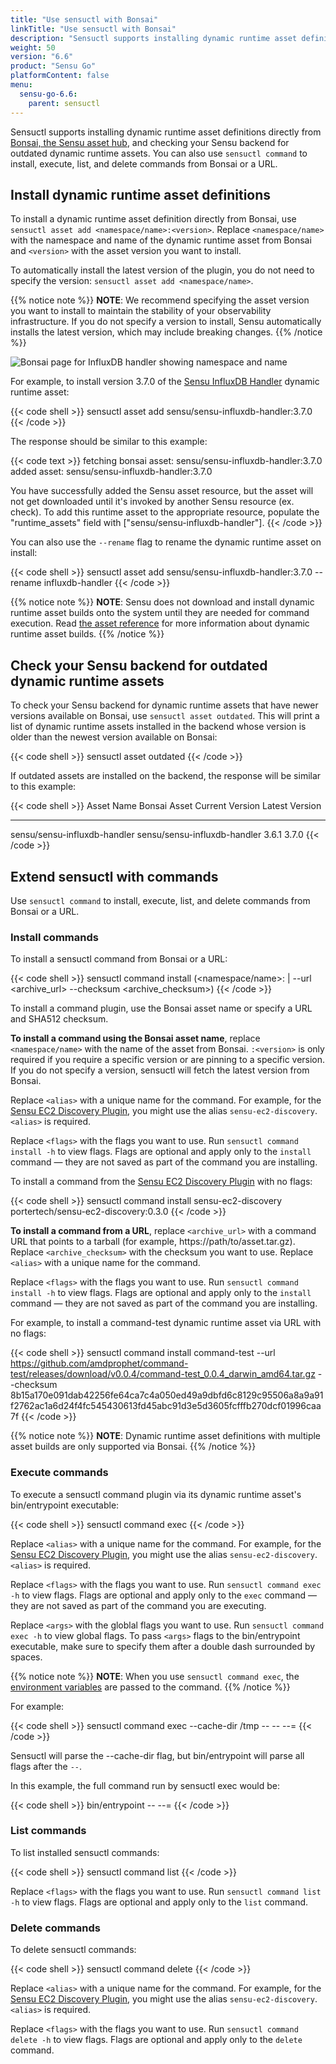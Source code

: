 ```yaml
---
title: "Use sensuctl with Bonsai"
linkTitle: "Use sensuctl with Bonsai"
description: "Sensuctl supports installing dynamic runtime asset definitions directly from Bonsai, the Sensu asset hub, and checking for outdated dynamic runtime assets. Read this page to learn about using sensuctl with Bonsai."
weight: 50
version: "6.6"
product: "Sensu Go"
platformContent: false 
menu:
  sensu-go-6.6:
    parent: sensuctl
---
```


Sensuctl supports installing dynamic runtime asset definitions directly from [Bonsai, the Sensu asset hub][1], and checking your Sensu backend for outdated dynamic runtime assets.
You can also use `sensuctl command` to install, execute, list, and delete commands from Bonsai or a URL.

## Install dynamic runtime asset definitions

To install a dynamic runtime asset definition directly from Bonsai, use `sensuctl asset add <namespace/name>:<version>`.
Replace `<namespace/name>` with the namespace and name of the dynamic runtime asset from Bonsai and `<version>` with the asset version you want to install.

To automatically install the latest version of the plugin, you do not need to specify the version: `sensuctl asset add <namespace/name>`.

{{% notice note %}}
**NOTE**: We recommend specifying the asset version you want to install to maintain the stability of your observability infrastructure.
If you do not specify a version to install, Sensu automatically installs the latest version, which may include breaking changes.
{{% /notice %}}

![Bonsai page for InfluxDB handler showing namespace and name][2]

For example, to install version 3.7.0 of the [Sensu InfluxDB Handler][4] dynamic runtime asset:

{{< code shell >}}
sensuctl asset add sensu/sensu-influxdb-handler:3.7.0
{{< /code >}}

The response should be similar to this example:

{{< code text >}}
fetching bonsai asset: sensu/sensu-influxdb-handler:3.7.0
added asset: sensu/sensu-influxdb-handler:3.7.0

You have successfully added the Sensu asset resource, but the asset will not get downloaded until
it's invoked by another Sensu resource (ex. check). To add this runtime asset to the appropriate
resource, populate the "runtime_assets" field with ["sensu/sensu-influxdb-handler"].
{{< /code >}}

You can also use the `--rename` flag to rename the dynamic runtime asset on install:

{{< code shell >}}
sensuctl asset add sensu/sensu-influxdb-handler:3.7.0 --rename influxdb-handler
{{< /code >}}

{{% notice note %}}
**NOTE**: Sensu does not download and install dynamic runtime asset builds onto the system until they are needed for command execution.
Read [the asset reference](../../plugins/assets#dynamic-runtime-asset-builds) for more information about dynamic runtime asset builds.
{{% /notice %}}

## Check your Sensu backend for outdated dynamic runtime assets

To check your Sensu backend for dynamic runtime assets that have newer versions available on Bonsai, use `sensuctl asset outdated`.
This will print a list of dynamic runtime assets installed in the backend whose version is older than the newest version available on Bonsai:

{{< code shell >}}
sensuctl asset outdated
{{< /code >}}

If outdated assets are installed on the backend, the response will be similar to this example:

{{< code shell >}}
          Asset Name                  Bonsai Asset          Current Version  Latest Version
----------------------------  ----------------------------  ---------------  --------------
sensu/sensu-influxdb-handler  sensu/sensu-influxdb-handler       3.6.1            3.7.0
{{< /code >}}

## Extend sensuctl with commands

Use `sensuctl command` to install, execute, list, and delete commands from Bonsai or a URL.

### Install commands

To install a sensuctl command from Bonsai or a URL:

{{< code shell >}}
sensuctl command install <alias> (<namespace/name>:<version> | --url <archive_url> --checksum <archive_checksum>) <flags>
{{< /code >}}

To install a command plugin, use the Bonsai asset name or specify a URL and SHA512 checksum.

**To install a command using the Bonsai asset name**, replace `<namespace/name>` with the name of the asset from Bonsai.
`:<version>` is only required if you require a specific version or are pinning to a specific version.
If you do not specify a version, sensuctl will fetch the latest version from Bonsai.

Replace `<alias>` with a unique name for the command.
For example, for the [Sensu EC2 Discovery Plugin][3], you might use the alias `sensu-ec2-discovery`. 
`<alias>` is required.

Replace `<flags>` with the flags you want to use.
Run `sensuctl command install -h` to view flags.
Flags are optional and apply only to the `install` command &mdash; they are not saved as part of the command you are installing.

To install a command from the [Sensu EC2 Discovery Plugin][3] with no flags:

{{< code shell >}}
sensuctl command install sensu-ec2-discovery portertech/sensu-ec2-discovery:0.3.0
{{< /code >}}

**To install a command from a URL**, replace `<archive_url>` with a command URL that points to a tarball (for example, https://path/to/asset.tar.gz).
Replace `<archive_checksum>` with the checksum you want to use.
Replace `<alias>` with a unique name for the command.

Replace `<flags>` with the flags you want to use.
Run `sensuctl command install -h` to view flags.
Flags are optional and apply only to the `install` command &mdash; they are not saved as part of the command you are installing.

For example, to install a command-test dynamic runtime asset via URL with no flags:

{{< code shell >}}
sensuctl command install command-test --url https://github.com/amdprophet/command-test/releases/download/v0.0.4/command-test_0.0.4_darwin_amd64.tar.gz --checksum 8b15a170e091dab42256fe64ca7c4a050ed49a9dbfd6c8129c95506a8a9a91f2762ac1a6d24f4fc545430613fd45abc91d3e5d3605fcfffb270dcf01996caa7f
{{< /code >}}

{{% notice note %}}
**NOTE**: Dynamic runtime asset definitions with multiple asset builds are only supported via Bonsai.
{{% /notice %}}

### Execute commands

To execute a sensuctl command plugin via its dynamic runtime asset's bin/entrypoint executable:

{{< code shell >}}
sensuctl command exec <alias> <args> <flags>
{{< /code >}}

Replace `<alias>` with a unique name for the command.
For example, for the [Sensu EC2 Discovery Plugin][3], you might use the alias `sensu-ec2-discovery`. 
`<alias>` is required.

Replace `<flags>` with the flags you want to use.
Run `sensuctl command exec -h` to view flags.
Flags are optional and apply only to the `exec` command &mdash; they are not saved as part of the command you are executing.

Replace `<args>` with the globlal flags you want to use.
Run `sensuctl command exec -h` to view global flags.
To pass `<args>` flags to the bin/entrypoint executable, make sure to specify them after a double dash surrounded by spaces.

{{% notice note %}}
**NOTE**: When you use `sensuctl command exec`, the [environment variables](../environment-variables) are passed to the command.
{{% /notice %}}

For example:

{{< code shell >}}
sensuctl command exec <command> <arg1> <arg2> --cache-dir /tmp -- --<flag1> --<flag2>=<value>
{{< /code >}}

Sensuctl will parse the --cache-dir flag, but bin/entrypoint will parse all flags after the ` -- `.

In this example, the full command run by sensuctl exec would be:

{{< code shell >}}
bin/entrypoint <arg1> <arg2> --<flag1> --<flag2>=<value>
{{< /code >}}

### List commands

To list installed sensuctl commands: 

{{< code shell >}}
sensuctl command list <flags>
{{< /code >}}

Replace `<flags>` with the flags you want to use.
Run `sensuctl command list -h` to view flags.
Flags are optional and apply only to the `list` command.

### Delete commands

To delete sensuctl commands:

{{< code shell >}}
sensuctl command delete <alias> <flags>
{{< /code >}}

Replace `<alias>` with a unique name for the command.
For example, for the [Sensu EC2 Discovery Plugin][3], you might use the alias `sensu-ec2-discovery`. 
`<alias>` is required.

Replace `<flags>` with the flags you want to use.
Run `sensuctl command delete -h` to view flags.
Flags are optional and apply only to the `delete` command.


[1]: https://bonsai.sensu.io/
[2]: /images/sensu-influxdb-handler-namespace.png
[3]: https://bonsai.sensu.io/assets/portertech/sensu-ec2-discovery
[4]: https://bonsai.sensu.io/assets/sensu/sensu-influxdb-handler
